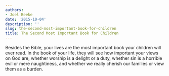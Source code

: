 ```yaml
---
authors:
- Joel Beeke
date: '2015-10-04'
description: ''
slug: the-second-most-important-book-for-children
title: The Second Most Important Book for Children
---
```

Besides the Bible, your lives are the most important book your children will ever read. In the book of your life, they will see how important your views on God are, whether worship is a delight or a duty, whether sin is a horrible evil or mere naughtiness, and whether we really cherish our families or view them as a burden.



